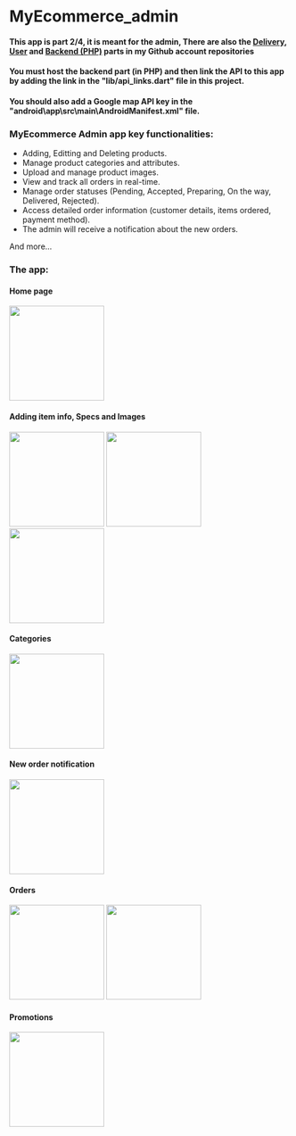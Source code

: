 # MyEcommerce_admin

#### This app is part 2/4, it is meant for the admin, There are also the [Delivery](https://github.com/MMN20/my-ecommerce-delivery-flutter-php), [User](https://github.com/MMN20/my-ecommerce-user-flutter-php) and [Backend (PHP)](https://github.com/MMN20/my-ecommerce-backend-php) parts in my Github account repositories 

#### You must host the backend part (in PHP) and then link the API to this app by adding the link in the "lib/api_links.dart" file in this project.

#### You should also add a Google map API key in the "android\app\src\main\AndroidManifest.xml" file.



 ### MyEcommerce Admin app key functionalities:

 - Adding, Editting and Deleting products.
 - Manage product categories and attributes.
 - Upload and manage product images.
 - View and track all orders in real-time.
 - Manage order statuses (Pending, Accepted, Preparing, On the way, Delivered, Rejected).
 - Access detailed order information (customer details, items ordered, payment method).
 - The admin will receive a notification about the new orders.

 And more...

  ### The app:

 #### Home page

<img src="https://github.com/MMN20/my-ecommerce-user-flutter-php/assets/89737500/f2cecb63-1e02-46d3-9164-46bd57adb2eb" width="170" />
 
#### Adding item info, Specs and Images
<img src="https://github.com/MMN20/my-ecommerce-user-flutter-php/assets/89737500/e869220e-6c89-4a80-acc3-be104f5bd6a6" width="170" />
<img src="https://github.com/MMN20/my-ecommerce-user-flutter-php/assets/89737500/fbbb4d46-a44e-478a-bab8-a50c1fe9be67" width="170" />
<img src="https://github.com/MMN20/my-ecommerce-user-flutter-php/assets/89737500/65cf23c1-6ac6-4912-a6cd-148ae723d0a9" width="170" />

#### Categories
<img src="https://github.com/MMN20/my-ecommerce-user-flutter-php/assets/89737500/6550387c-0cef-4455-9a6a-03300c753886" width="170" />

#### New order notification
<img src="https://github.com/MMN20/my-ecommerce-user-flutter-php/assets/89737500/6adff772-4913-41db-9f5c-28587d29f17f" width="170" />



#### Orders
<img src="https://github.com/MMN20/my-ecommerce-user-flutter-php/assets/89737500/5b32f2b8-feda-41ff-ae75-a820fa63fc22" width="170" />
<img src="https://github.com/MMN20/my-ecommerce-user-flutter-php/assets/89737500/9f6ff0e4-e200-45cf-ad9d-148bbd56fa2c" width="170" />


#### Promotions
<img src="https://github.com/MMN20/my-ecommerce-user-flutter-php/assets/89737500/b6f4057b-f3aa-43db-a860-200caa4f623b" width="170" />


